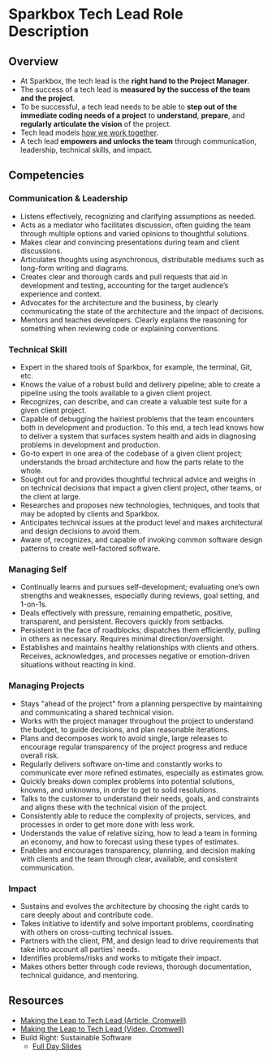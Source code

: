 # Sparkbox Tech Lead Role Description


## Overview

*   At Sparkbox, the tech lead is the **right hand to the Project Manager**. 
*   The success of a tech lead is **measured by the success of the team and the project**. 
*   To be successful, a tech lead needs to be able to **step out of the immediate coding needs of a project** to **understand**, **prepare**, and **regularly articulate the vision** of the project.
*   Tech lead models [how we work together](https://github.com/sparkbox/standard/blob/master/how-we-work-together.md). 
*   A tech lead **empowers and unlocks the team** through communication, leadership, technical skills, and impact.


## Competencies


### Communication & Leadership



*   Listens effectively, recognizing and clarifying assumptions as needed.
*   Acts as a mediator who facilitates discussion, often guiding the team through multiple options and varied opinions to thoughtful solutions.
*   Makes clear and convincing presentations during team and client discussions.
*   Articulates thoughts using asynchronous, distributable mediums such as long-form writing and diagrams.
*   Creates clear and thorough cards and pull requests that aid in development and testing, accounting for the target audience’s experience and context.
*   Advocates for the architecture and the business, by clearly communicating the state of the architecture and the impact of decisions.
*   Mentors and teaches developers. Clearly explains the reasoning for something when reviewing code or explaining conventions.


### Technical Skill



*   Expert in the shared tools of Sparkbox, for example, the terminal, Git, etc.
*   Knows the value of a robust build and delivery pipeline; able to create a pipeline using the tools available to a given client project.
*   Recognizes, can describe, and can create a valuable test suite for a given client project.
*   Capable of debugging the hairiest problems that the team encounters both in development and production. To this end, a tech lead knows how to deliver a system that surfaces system health and aids in diagnosing problems in development and production.
*   Go-to expert in one area of the codebase of a given client project; understands the broad architecture and how the parts relate to the whole.
*   Sought out for and provides thoughtful technical advice and weighs in on technical decisions that impact a given client project, other teams, or the client at large.
*   Researches and proposes new technologies, techniques, and tools that may be adopted by clients and Sparkbox.
*   Anticipates technical issues at the product level and makes architectural and design decisions to avoid them.
*   Aware of, recognizes, and capable of invoking common software design patterns to create well-factored software.


### Managing Self



*   Continually learns and pursues self-development; evaluating one’s own strengths and weaknesses, especially during reviews, goal setting, and 1-on-1s.
*   Deals effectively with pressure, remaining empathetic, positive, transparent, and persistent. Recovers quickly from setbacks.
*   Persistent in the face of roadblocks; dispatches them efficiently, pulling in others as necessary. Requires minimal direction/oversight.
*   Establishes and maintains healthy relationships with clients and others. Receives, acknowledges, and processes negative or emotion-driven situations without reacting in kind.


### Managing Projects



*   Stays "ahead of the project" from a planning perspective by maintaining and communicating a shared technical vision.
*   Works with the project manager throughout the project to understand the budget, to guide decisions, and plan reasonable iterations.
*   Plans and decomposes work to avoid single, large releases to encourage regular transparency of the project progress and reduce overall risk.
*   Regularly delivers software on-time and constantly works to communicate ever more refined estimates, especially as estimates grow.
*   Quickly breaks down complex problems into potential solutions, knowns, and unknowns, in order to get to solid resolutions.
*   Talks to the customer to understand their needs, goals, and constraints and aligns these with the technical vision of the project.
*   Consistently able to reduce the complexity of projects, services, and processes in order to get more done with less work.
*   Understands the value of relative sizing, how to lead a team in forming an economy, and how to forecast using these types of estimates.
*   Enables and encourages transparency, planning, and decision making with clients and the team through clear, available, and consistent communication.


### Impact



*   Sustains and evolves the architecture by choosing the right cards to care deeply about and contribute code.
*   Takes initiative to identify and solve important problems, coordinating with others on cross-cutting technical issues.
*   Partners with the client, PM, and design lead to drive requirements that take into account all parties' needs.
*   Identifies problems/risks and works to mitigate their impact.
*   Makes others better through code reviews, thorough documentation, technical guidance, and mentoring.




## Resources



*   [Making the Leap to Tech Lead (Article, Cromwell)](https://sparkbox.com/foundry/making_the_leap_to_tech_lead)
*   [Making the Leap to Tech Lead (Video, Cromwell)](https://www.youtube.com/watch?v=Lx8BepRpfvg&feature=youtu.be&list=PL6De8qQmbLARL4YgjgJqa3cP83EcXRIrI)
*   Build Right: Sustainable Software
    *   [Full Day Slides](https://drive.google.com/open?id=1RAdv_2EtRcZEZri-zUaaFXi8supTduC__Cr97UEj4fE)
